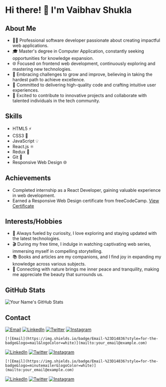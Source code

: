 # Hi there! 👋 I'm Vaibhav Shukla

## About Me

- 👨‍💻 Professional software developer passionate about creating impactful web applications.
- 🎓 Master's degree in Computer Application, constantly seeking opportunities for knowledge expansion.
- 🌐 Focused on frontend web development, continuously exploring and mastering new technologies.
- 💪 Embracing challenges to grow and improve, believing in taking the hardest path to achieve excellence.
- 🌟 Committed to delivering high-quality code and crafting intuitive user experiences.
- 🌱 Excited to contribute to innovative projects and collaborate with talented individuals in the tech community.

## Skills

- HTML5 ⚡️
- CSS3 🎨
- JavaScript 💡
- React.js ⚛️
- Redux 🔄
- Git 🐙
- Responsive Web Design 🌐


## Achievements

- Completed internship as a React Developer, gaining valuable experience in web development.
- Earned a Responsive Web Design certificate from freeCodeCamp. [View Certificate](https://www.freecodecamp.org/certification/fcc5b91d061-f422-4268-bdc4-6b863ad6311e/responsive-web-design)

## Interests/Hobbies

- 🌱 Always fueled by curiosity, I love exploring and staying updated with the latest technologies.
- 🎬 During my free time, I indulge in watching captivating web series, immersing myself in compelling storytelling.
- 📚 Books and articles are my companions, and I find joy in expanding my knowledge across various subjects.
- 🌳 Connecting with nature brings me inner peace and tranquility, making me appreciate the beauty that surrounds us.

## GitHub Stats

![Your Name's GitHub Stats](https://github-readme-stats.vercel.app/api?username=vaibhavshukla-int&show_icons=true&theme=dark&hide_border=true&include_all_commits=true&custom_title=GitHub%20Stats&langs_count=6)

## Contact

[![Email](https://img.shields.io/badge/Email-%23D14836?style=for-the-badge&logo=gmail&logoColor=white)](mailto:vaibhavshukla2704@gmail.com)
[![LinkedIn](https://img.shields.io/badge/LinkedIn-%230077B5?style=for-the-badge&logo=linkedin&logoColor=white)](https://www.linkedin.com/in/vaibhav-shukla-here)
[![Twitter](https://img.shields.io/badge/Twitter-%231DA1F2?style=for-the-badge&logo=twitter&logoColor=white)](https://twitter.com/imShuklaVaibhav)
[![Instagram](https://img.shields.io/badge/Instagram-%23E4405F?style=for-the-badge&logo=instagram&logoColor=white)](https://instagram.com/vaibhav_shukla_here?igshid=MzNlNGNkZWQ4Mg==)

    [![Email](https://img.shields.io/badge/Email-%23D14836?style=for-the-badge&logo=mail&logoColor=white)](mailto:your_email@example.com)
   [![LinkedIn](https://img.shields.io/badge/LinkedIn-%230077B5?style=for-the-badge&logo=linkedin&logoColor=white)](https://www.linkedin.com/in/your_linkedin_profile)
    [![Twitter](https://img.shields.io/badge/Twitter-%231DA1F2?style=for-the-badge&logo=twitter&logoColor=white)](https://twitter.com/your_twitter_handle)
   [![Instagram](https://img.shields.io/badge/Instagram-%23E4405F?style=for-the-badge&logo=instagram&logoColor=white)](https://www.instagram.com/your_instagram_handle)

    [![Email](https://img.shields.io/badge/Email-%23D14836?style=for-the-badge&logo=minutemailer&logoColor=white)](mailto:your_email@example.com)
   [![LinkedIn](https://img.shields.io/badge/LinkedIn-%230077B5?style=for-the-badge&logo=linkedin&logoColor=white)](https://www.linkedin.com/in/your_linkedin_profile)
 [![Twitter](https://img.shields.io/badge/Twitter-%231DA1F2?style=for-the-badge&logo=twitter&logoColor=white)](https://twitter.com/your_twitter_handle)
   [![Instagram](https://img.shields.io/badge/Instagram-%23E4405F?style=for-the-badge&logo=instagram&logoColor=white)](https://www.instagram.com/your_instagram_handle)
